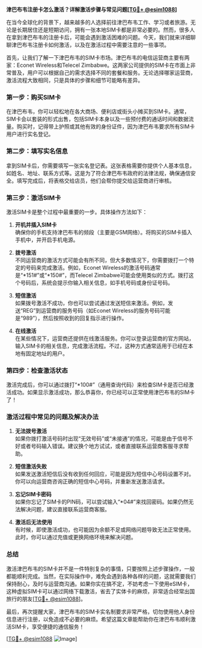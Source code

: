 **津巴布韦注册卡怎么激活？详解激活步骤与常见问题[[TG💪+ @esim1088](https://t.me/s/esim1088)]**

在当今全球化的背景下，越来越多的人选择前往津巴布韦工作、学习或者旅游。无论是长期居住还是短期访问，拥有一张本地SIM卡都是非常必要的。然而，很多人在拿到津巴布韦的注册卡后，可能会遇到激活困难的问题。今天，我们就来详细聊聊津巴布韦注册卡如何激活，以及在激活过程中需要注意的一些事项。

首先，让我们了解一下津巴布韦的SIM卡市场。津巴布韦的电信运营商主要有两家：Econet Wireless和Telecel Zimbabwe。这两家公司提供的SIM卡在市面上非常普及，用户可以根据自己的需求选择不同的套餐和服务。无论选择哪家运营商，激活流程大致相同，只是具体的步骤和细节可能略有差异。

### **第一步：购买SIM卡**
在津巴布韦，你可以轻松地在各大商场、便利店或街头小摊买到SIM卡。通常，SIM卡会以套装的形式出售，包括SIM卡本身以及一些预付费的通话时间和数据流量。购买时，记得带上护照或其他有效的身份证件，因为津巴布韦要求所有SIM卡用户进行实名登记。

### **第二步：填写实名信息**
拿到SIM卡后，你需要填写一张实名登记表。这张表格需要你提供个人基本信息，如姓名、地址、联系方式等。这是为了符合津巴布韦政府的法律法规，确保通信安全。填写完成后，将表格交给店员，他们会帮你提交给运营商进行审核。

### **第三步：激活SIM卡**
激活SIM卡是整个过程中最重要的一步。具体操作方法如下：

1. **开机并插入SIM卡**  
   确保你的手机支持津巴布韦的频段（主要是GSM网络）。将购买的SIM卡插入手机中，并开启手机电源。

2. **拨号激活**  
   不同运营商的激活方式可能会有所不同，但大多数情况下，你需要拨打一个特定的号码来完成激活。例如，Econet Wireless的激活号码通常是“*151#”或“*150#”，而Telecel Zimbabwe可能会使用类似的方式。拨打这个号码后，系统会提示你输入相关信息，如手机号码或身份证号码。

3. **短信激活**  
   如果拨号激活不成功，你也可以尝试通过发送短信来激活。例如，发送“REG”到运营商的服务号码（如Econet Wireless的服务号码可能是“989”），然后按照收到的回复指示进行操作。

4. **在线激活**  
   在某些情况下，运营商还提供在线激活服务。你可以登录运营商的官方网站，输入SIM卡的相关信息，完成激活流程。不过，这种方式通常适用于已经在本地有固定地址的用户。

### **第四步：检查激活状态**
激活完成后，你可以通过拨打“*100#”（通用查询代码）来检查SIM卡是否已经激活成功。如果显示激活成功，那么恭喜你，你已经可以正常使用津巴布韦的SIM卡了！

### **激活过程中常见的问题及解决办法**

1. **无法拨号激活**  
   如果你拨打激活号码时出现“无效号码”或“未接通”的情况，可能是由于信号不好或者号码输入错误。建议换个地方试试，或者直接联系运营商客服寻求帮助。

2. **短信激活失败**  
   如果发送激活短信后没有收到任何回应，可能是因为短信中心号码设置不对。你可以向运营商咨询正确的短信中心号码，并重新发送激活请求。

3. **忘记SIM卡密码**  
   如果你忘记了SIM卡的PIN码，可以尝试输入“*04#”来找回密码。如果仍然无法解决问题，建议直接联系运营商客服。

4. **激活后无法使用**  
   有时候，即使激活成功，也可能因为余额不足或网络问题导致无法正常使用。此时，你可以通过充值或更换网络环境来解决问题。

### **总结**
激活津巴布韦的SIM卡并不是一件特别复杂的事情，只要按照上述步骤操作，一般都能顺利完成。当然，在实际操作中，难免会遇到各种各样的问题，这就需要我们保持耐心，及时与运营商沟通。如果你实在搞不定，不妨考虑一下使用eSIM卡，这种虚拟SIM卡可以通过网络下载激活，省去了实体卡的麻烦，非常适合经常出国旅行的朋友[[TG💪+ @esim1088](https://t.me/s/esim1088)]。

最后，再次提醒大家，津巴布韦的SIM卡实名制要求非常严格，切勿使用他人身份信息进行注册，以免造成不必要的麻烦。希望这篇文章能帮助你在津巴布韦顺利激活SIM卡，享受便捷的通信服务！

[[TG💪+ @esim1088](https://t.me/s/esim1088) ![Image](https://i.postimg.cc/4NQfJmqS/Snipaste-2025-05-13-00-14-12.png)]